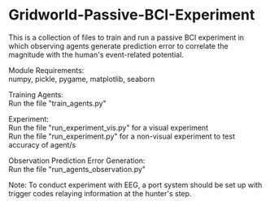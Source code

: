 # Gridworld-Passive-BCI-Experiment
This is a collection of files to train and run a passive BCI experiment in which observing agents generate prediction error to correlate the magnitude with the human's event-related potential.

Module Requirements:\
numpy, pickle, pygame, matplotlib, seaborn

Training Agents:\
Run the file "train_agents.py"

Experiment:\
Run the file "run_experiment_vis.py" for a visual experiment\
Run the file "run_experiment.py" for a non-visual experiment to test accuracy of agent/s

Observation Prediction Error Generation:\
Run the file "run_agents_observation.py"

Note: To conduct experiment with EEG, a port system should be set up with trigger codes relaying information at the hunter's step.

